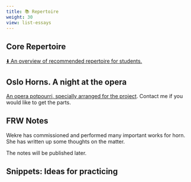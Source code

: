 ```yaml
---
title: 📚 Repertoire
weight: 30
view: list-essays
---
```


## Core Repertoire

[⬇️ An overview of recommended repertoire for students.](./recommended-repertoire.pdf)

## Oslo Horns. A night at the opera

[An opera potpourri, specially arranged for the project](./oslo-horns-a-night-at-the-opera.pdf). Contact me if you would like to get the parts.


## FRW Notes

Wekre has commissioned and performed many important works for horn. She has written up some thoughts on the matter.

The notes will be published later.

## Snippets: Ideas for practicing
